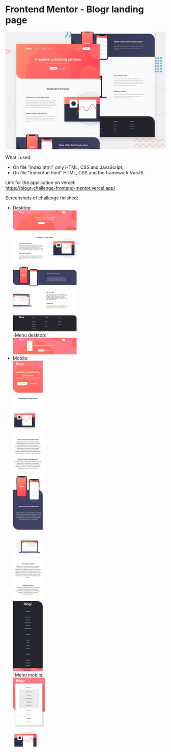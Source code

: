 # Frontend Mentor - Blogr landing page

![Design preview for the Blogr landing page coding challenge](./design/desktop-preview.jpg)

What i used:
- On file "index.html" only HTML, CSS and JavaScript;
- On file "indexVue.html" HTML, CSS and the framework VueJS.

Link for the application on vercel:  
https://blogr-challenge-frontend-mentor.vercel.app/

Screenshots of challenge finished:
- Desktop:  
[<img src="./images/finished/desktop.png" width="200"/>](./images/finished/desktop.png)  
-Menu desktop:  
[<img src="./images/finished/header.png" width="200"/>](./images/finished/header.png)  
- Mobile:   
[<img src="./images/finished/mobile.png" width="100"/>](./images/finished/mobile.png)  
-Menu mobile:  
[<img src="./images/finished/header-mobile.png" width="100"/>](images/finished/header-mobile.png)
